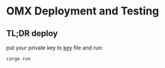 # OMX Deployment and Testing

## TL;DR deploy

put your private key to [key](./key) file and run:

```bash
cargo run
```
